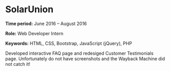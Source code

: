 # SolarUnion

**Time period:** June 2016 – August 2016

**Role:** Web Developer Intern

**Keywords:** HTML, CSS, Bootstrap, JavaScript (jQuery), PHP

Developed interactive FAQ page and redesiged Customer Testimonials page. Unfortunately do not have screenshots and the Wayback Machine did not catch it!
